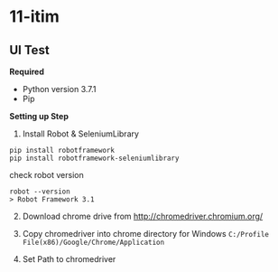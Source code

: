 # 11-itim

## UI Test

**Required**
- Python version 3.7.1
- Pip

**Setting up Step**

1. Install Robot & SeleniumLibrary
```
pip install robotframework
pip install robotframework-seleniumlibrary
```
check robot version 
```
robot --version
> Robot Framework 3.1
```

2. Download chrome drive from http://chromedriver.chromium.org/

3. Copy chromedriver into chrome directory 
for Windows `C:/Profile File(x86)/Google/Chrome/Application`

4. Set Path to chromedriver
